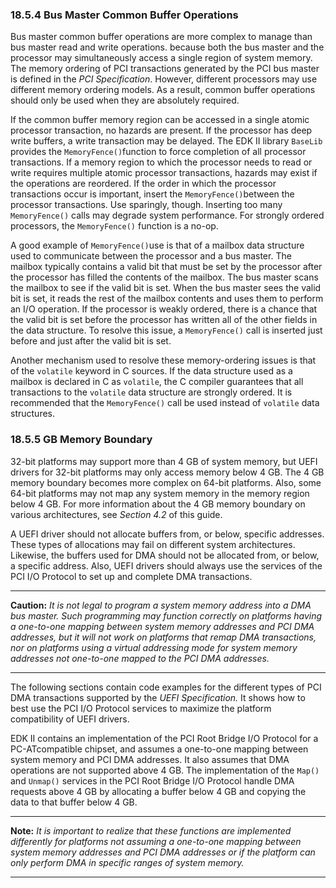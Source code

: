 <!--- @file
  18.5.4 Bus Master Common Buffer Operations

  Copyright (c) 2012-2018, Intel Corporation. All rights reserved.<BR>

  Redistribution and use in source (original document form) and 'compiled'
  forms (converted to PDF, epub, HTML and other formats) with or without
  modification, are permitted provided that the following conditions are met:

  1) Redistributions of source code (original document form) must retain the
     above copyright notice, this list of conditions and the following
     disclaimer as the first lines of this file unmodified.

  2) Redistributions in compiled form (transformed to other DTDs, converted to
     PDF, epub, HTML and other formats) must reproduce the above copyright
     notice, this list of conditions and the following disclaimer in the
     documentation and/or other materials provided with the distribution.

  THIS DOCUMENTATION IS PROVIDED BY TIANOCORE PROJECT "AS IS" AND ANY EXPRESS OR
  IMPLIED WARRANTIES, INCLUDING, BUT NOT LIMITED TO, THE IMPLIED WARRANTIES OF
  MERCHANTABILITY AND FITNESS FOR A PARTICULAR PURPOSE ARE DISCLAIMED. IN NO
  EVENT SHALL TIANOCORE PROJECT  BE LIABLE FOR ANY DIRECT, INDIRECT, INCIDENTAL,
  SPECIAL, EXEMPLARY, OR CONSEQUENTIAL DAMAGES (INCLUDING, BUT NOT LIMITED TO,
  PROCUREMENT OF SUBSTITUTE GOODS OR SERVICES; LOSS OF USE, DATA, OR PROFITS;
  OR BUSINESS INTERRUPTION) HOWEVER CAUSED AND ON ANY THEORY OF LIABILITY,
  WHETHER IN CONTRACT, STRICT LIABILITY, OR TORT (INCLUDING NEGLIGENCE OR
  OTHERWISE) ARISING IN ANY WAY OUT OF THE USE OF THIS DOCUMENTATION, EVEN IF
  ADVISED OF THE POSSIBILITY OF SUCH DAMAGE.

-->

### 18.5.4 Bus Master Common Buffer Operations

Bus master common buffer operations are more complex to manage than bus master
read and write operations. because both the bus master and the processor may
simultaneously access a single region of system memory. The memory ordering of
PCI transactions generated by the PCI bus master is defined in the _PCI
Specification_. However, different processors may use different memory ordering
models. As a result, common buffer operations should only be used when they are
absolutely required.

If the common buffer memory region can be accessed in a single atomic processor
transaction, no hazards are present. If the processor has deep write buffers, a
write transaction may be delayed. The EDK II library `BaseLib` provides the
`MemoryFence()`function to force completion of all processor transactions. If a
memory region to which the processor needs to read or write requires multiple
atomic processor transactions, hazards may exist if the operations are
reordered. If the order in which the processor transactions occur is important,
insert the `MemoryFence()`between the processor transactions. Use sparingly,
though. Inserting too many `MemoryFence()` calls may degrade system
performance. For strongly ordered processors, the `MemoryFence()` function is a
no-op.

A good example of `MemoryFence()`use is that of a mailbox data structure used
to communicate between the processor and a bus master. The mailbox typically
contains a valid bit that must be set by the processor after the processor has
filled the contents of the mailbox. The bus master scans the mailbox to see if
the valid bit is set. When the bus master sees the valid bit is set, it reads
the rest of the mailbox contents and uses them to perform an I/O operation. If
the processor is weakly ordered, there is a chance that the valid bit is set
before the processor has written all of the other fields in the data structure.
To resolve this issue, a `MemoryFence()` call is inserted just before and just
after the valid bit is set.

Another mechanism used to resolve these memory-ordering issues is that of the
`volatile` keyword in C sources. If the data structure used as a mailbox is
declared in C as `volatile`, the C compiler guarantees that all transactions to
the `volatile` data structure are strongly ordered. It is recommended that the
`MemoryFence()` call be used instead of `volatile` data structures.

### 18.5.5 GB Memory Boundary

32-bit platforms may support more than 4 GB of system memory, but UEFI drivers
for 32-bit platforms may only access memory below 4 GB. The 4 GB memory
boundary becomes more complex on 64-bit platforms. Also, some 64-bit platforms
may not map any system memory in the memory region below 4 GB. For more
information about the 4 GB memory boundary on various architectures, see
_Section 4.2_ of this guide.

A UEFI driver should not allocate buffers from, or below, specific addresses.
These types of allocations may fail on different system architectures.
Likewise, the buffers used for DMA should not be allocated from, or below, a
specific address. Also, UEFI drivers should always use the services of the PCI
I/O Protocol to set up and complete DMA transactions.

**********
**Caution:** _It is not legal to program a system memory address into a DMA bus
master. Such programming may function correctly on platforms having a
one-to-one mapping between system memory addresses and PCI DMA addresses, but
it will not work on platforms that remap DMA transactions, nor on platforms using a virtual
addressing mode for system memory addresses not one-to-one mapped to the PCI
DMA addresses._
**********

The following sections contain code examples for the different types of PCI DMA
transactions supported by the _UEFI Specification._ It shows how to best use
the PCI I/O Protocol services to maximize the platform compatibility of UEFI
drivers.

EDK II contains an implementation of the PCI Root Bridge I/O Protocol for a
PC-ATcompatible chipset, and assumes a one-to-one mapping between system memory
and PCI DMA addresses. It also assumes that DMA operations are not supported
above 4 GB. The implementation of the `Map()` and `Unmap()` services in the PCI Root
Bridge I/O Protocol handle DMA requests above 4 GB by allocating a buffer below
4 GB and copying the data to that buffer below 4 GB.

**********
**Note:** _It is important to realize that these functions are implemented
differently for platforms not assuming a one-to-one mapping between system
memory addresses and PCI DMA addresses or if the platform can only perform DMA
in specific ranges of system memory._
**********
